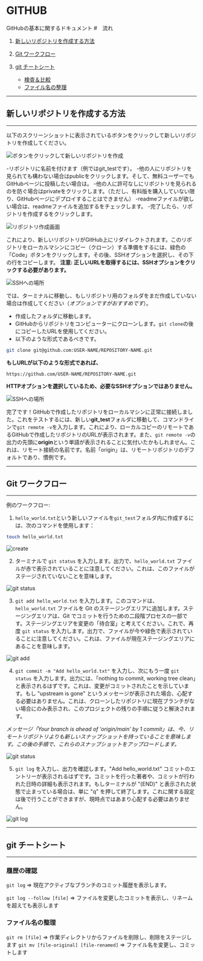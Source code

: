 # GITHUB
GitHubの基本に関するドキュメント
#　流れ

1. [新しいリポジトリを作成する方法](https://github.com/sumamin-inc-organization/GITHUB?tab=readme-ov-file#%E6%96%B0%E3%81%97%E3%81%84%E3%83%AA%E3%83%9D%E3%82%B8%E3%83%88%E3%83%AA%E3%82%92%E4%BD%9C%E6%88%90%E3%81%99%E3%82%8B%E6%96%B9%E6%B3%95) 

2. [Git ワークフロー](https://github.com/sumamin-inc-organization/GITHUB?tab=readme-ov-file#git-%E3%83%AF%E3%83%BC%E3%82%AF%E3%83%95%E3%83%AD%E3%83%BC)

3. [git チートシート]()
     - [検査＆比較](https://github.com/sumamin-inc-organization/a-sun?tab=readme-ov-file#clamp)
     - [ファイル名の整理]()


---

## 新しいリポジトリを作成する方法

---

以下のスクリーンショットに表示されているボタンをクリックして新しいリポジトリを作成してください。

![ボタンをクリックして新しいリポジトリを作成](./images/newrepo.png)

-リポジトリに名前を付けます（例ではgit_testです）。
-他の人にリポジトリを見られても構わない場合はpublicをクリックします。そして、無料ユーザーでもGitHubページに投稿したい場合は。
-他の人に許可なしにリポジトリを見られるのを防ぐ場合はprivateをクリックします。（ただし、有料版を購入していない限り、GitHubページにデプロイすることはできません）
-readmeファイルが欲しい場合は、readmeファイルを追加するをチェックします。
-完了したら、リポジトリを作成するをクリックします。

![リポジトリ作成画面](./images/repoCreation.png)


これにより、新しいリポジトリがGitHub上にリダイレクトされます。このリポジトリをローカルマシンにコピー（クローン）する準備をするには、緑色の「Code」ボタンをクリックします。その後、SSHオプションを選択し、その下の行をコピーします。
**注意: 正しいURLを取得するには、SSHオプションをクリックする必要があります。**

![SSHへの場所](./images/ssh.png)

では、ターミナルに移動し、もしリポジトリ用のフォルダをまだ作成していない場合は作成してください（*オプションですがおすすめです*）。
- 作成したフォルダに移動します。
- GitHubからリポジトリをコンピューターにクローンします。`git clone`の後にコピーしたURLを使用してください。
- 以下のような形式であるべきです。

```bash
git clone git@github.com:USER-NAME/REPOSITORY-NAME.git
```

**もしURLが以下のような形式であれば、**

```plaintext
https://github.com/USER-NAME/REPOSITORY-NAME.git
```

**HTTPオプションを選択しているため、必要なSSHオプションではありません。**

![SSHへの場所](./images/gitclone.png)


完了です！GitHubで作成したリポジトリをローカルマシンに正常に接続しました。これをテストするには、新しい**git_test**フォルダに移動して、コマンドラインで`git remote -v`を入力します。これにより、ローカルコピーのリモートであるGitHubで作成したリポジトリのURLが表示されます。また、`git remote -v`の出力の先頭に**origin**という単語が表示されることに気付いたかもしれません。これは、リモート接続の名前です。名前「origin」は、リモートリポジトリのデフォルトであり、慣例です。

---

## Git ワークフロー

---

例のワークフロー: 


1. `hello_world.txt`という新しいファイルを`git_test`フォルダ内に作成するには、次のコマンドを使用します：

```bash
touch hello_world.txt
```


![create](./images/workflow-images/createHelloWorld.png)




2. ターミナルで `git status` を入力します。出力で、`hello_world.txt` ファイルが赤で表示されていることに注意してください。これは、このファイルがステージされていないことを意味します。


![git status](./images/workflow-images/gitstatus.png)


3. `git add hello_world.txt` を入力します。このコマンドは、`hello_world.txt` ファイルを Git のステージングエリアに追加します。ステージングエリアは、Git でコミットを行うための二段階プロセスの一部です。ステージングエリアを変更の「待合室」と考えてください。これで、再度 `git status` を入力します。出力で、ファイルが今や緑色で表示されていることに注意してください。これは、ファイルが現在ステージングエリアにあることを意味します。


![git add](./images/workflow-images/gitadd.png)

4. `git commit -m "Add hello_world.txt"` を入力し、次にもう一度 `git status` を入力します。出力には、「nothing to commit, working tree clean」と表示されるはずです。これは、変更がコミットされたことを示しています。もし "upstream is gone" というメッセージが表示された場合、心配する必要はありません。これは、クローンしたリポジトリに現在ブランチがない場合にのみ表示され、このプロジェクトの残りの手順に従うと解決されます。

<em>メッセージ「Your branch is ahead of ‘origin/main’ by 1 commit」は、今、リモートリポジトリよりも新しいスナップショットを持っていることを意味します。この後の手順で、これらのスナップショットをアップロードします。</em>


![git status](./images/workflow-images/status.png)


5. `git log` を入力し、出力を確認します。"Add hello_world.txt" コミットのエントリーが表示されるはずです。コミットを行った著者や、コミットが行われた日時の詳細も表示されます。もしターミナルが "(END)" と表示された状態で止まっている場合は、単に "q" を押して終了します。これに関する設定は後で行うことができますが、現時点ではあまり心配する必要はありません。


![git log](./images/workflow-images/log.png) 

---

## git チートシート

---

### 履歴の確認

`git log`  => 現在アクティブなブランチのコミット履歴を表示します。

`git log --follow [file]` => ファイルを変更したコミットを表示し、リネームを超えても表示します

### ファイル名の整理 

`git rm [file]` => 作業ディレクトリからファイルを削除し、削除をステージします
`git mv [file-original] [file-renamed]` => ファイル名を変更し、コミットします